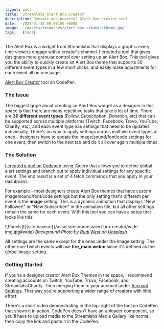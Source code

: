 ```yaml
---
layout: post
title:  Streamlabs Alert Box Creator
description: Dynamic and powerful Alert Box creator tool.
date:   2022-01-15 00:00:00 +0000
image:  '/assets/resources/alert box creator/thumb.jpg'
tags:   [tool]
---
```

The Alert Box is a widget from Streamlabs that displays a graphic every time viewers engage with a creator's channel. I created a tool that gives designers more granular control over setting up an Alert Box. This tool gives you the ability to quickly create an Alert Box theme that supports 30 different event types in a few short clicks, and easily make adjustments for each event all on one page. 

[Alert Box Creator](https://codepen.io/Slykuiper/full/LYmdovY) tool on CodePen.

### The Issue
The biggest gripe about creating an Alert Box widget as a designer in this space is that there are many repetitive tasks that take a lot of time. There are **30 different event types** (Follow, Subscription, Donation, etc) that can be supported across multiple platforms (Twitch, Facebook, Trovo, YouTube, Charity, etc), and each event type has settings that need to be updated individually. There's no way to apply settings across multiple event types at once - designers have to update the image/sound/font/code settings for one event, then switch to the next tab and do it all over again multiple times. 

### The Solution
[I created a tool on Codepen](https://codepen.io/Slykuiper/full/LYmdovY) using jQuery that allows you to define global alert settings and branch out to apply individual settings for any specific event. The end result is a set of 4 fetch commands that you apply in your dashboard. 

For example - most designers create Alert Box themes that have custom image/sound/font/code settings but the only setting that's different per event is the **image** setting. This is a dynamic animation that displays "New Follower!" or "New Subscriber!" in the animation file, but all other settings remain the same for each event. With this tool you can have a setup that looks like this:  
  
![Panels]({{site.baseurl}}/assets/resources/alert box creator/wide-img.jpg#wide)
*Background Photo by [Rudi West](https://unsplash.com/photos/IHCHpxUIIVs) on [Unsplash](https://unsplash.com/)*

All settings are the same except for the ones under the Image setting. The other non-Twitch events will use **fire_main.webm** since it's defined as the global image setting. 

### Getting Started

If you're a designer creator Alert Box Themes in the space, I recommend creating accounts on Twitch, YouTube, Trovo, Facebook, and StreamlabsCharity. Then merging them to your account under [Account Settings](https://streamlabs.com/dashboard#/settings/account-settings/platforms). That way you're supporting a wider range of creators with little effort. 

There's a short video demonstrating in the top-right of the tool on CodePen that shows it in action. CodePen doesn't have an uploader component, so you'll have to upload media to the Streamlabs Media Gallery like normal, then copy the link and paste it in the CodePen. 